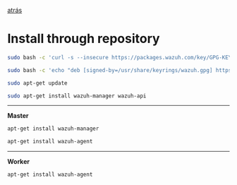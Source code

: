 [atrás](./20-wazuh.md)

# Install through repository
```bash 
sudo bash -c 'curl -s --insecure https://packages.wazuh.com/key/GPG-KEY-WAZUH | gpg --no-default-keyring --keyring gnupg-ring:/usr/share/keyrings/wazuh.gpg --import && chmod 644 /usr/share/keyrings/wazuh.gpg'
```

```bash 
sudo bash -c 'echo "deb [signed-by=/usr/share/keyrings/wazuh.gpg] https://packages.wazuh.com/apt/ stable main" | tee  /etc/apt/sources.list.d/wazuh.list'
```

```bash 
sudo apt-get update
```
```bash 
sudo apt-get install wazuh-manager wazuh-api
```
---
**Master**
```bash 
apt-get install wazuh-manager
```
```bash 
apt-get install wazuh-agent
```
---
**Worker**
```bash 
apt-get install wazuh-agent
```

